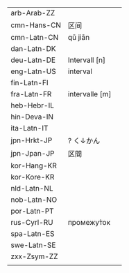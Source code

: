 | | | |
|-|-|-|
| arb-Arab-ZZ |  |  |
| cmn-Hans-CN | 区间 |  |
| cmn-Latn-CN | qū jiān |  |
| dan-Latn-DK |  |  |
| deu-Latn-DE | Intervall [n] |  |
| eng-Latn-US | interval |  |
| fin-Latn-FI |  |  |
| fra-Latn-FR | intervalle [m] |  |
| heb-Hebr-IL |  |  |
| hin-Deva-IN |  |  |
| ita-Latn-IT |  |  |
| jpn-Hrkt-JP | ? く↓かん |  |
| jpn-Jpan-JP | 区間 |  |
| kor-Hang-KR |  |  |
| kor-Kore-KR |  |  |
| nld-Latn-NL |  |  |
| nob-Latn-NO |  |  |
| por-Latn-PT |  |  |
| rus-Cyrl-RU | промежу́ток |  |
| spa-Latn-ES |  |  |
| swe-Latn-SE |  |  |
| zxx-Zsym-ZZ |  |  |
|  |  |  |
